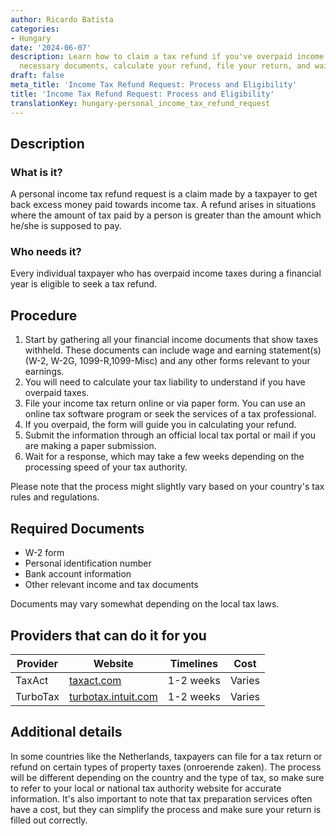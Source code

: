 ```yaml
---
author: Ricardo Batista
categories:
- Hungary
date: '2024-06-07'
description: Learn how to claim a tax refund if you've overpaid income taxes. Gather
  necessary documents, calculate your refund, file your return, and wait for the response.
draft: false
meta_title: 'Income Tax Refund Request: Process and Eligibility'
title: 'Income Tax Refund Request: Process and Eligibility'
translationKey: hungary-personal_income_tax_refund_request
---
```



## Description
### What is it?
A personal income tax refund request is a claim made by a taxpayer to get back excess money paid towards income tax. A refund arises in situations where the amount of tax paid by a person is greater than the amount which he/she is supposed to pay.

### Who needs it?
Every individual taxpayer who has overpaid income taxes during a financial year is eligible to seek a tax refund.

## Procedure
1. Start by gathering all your financial income documents that show taxes withheld. These documents can include wage and earning statement(s) (W-2, W-2G, 1099-R,1099-Misc) and any other forms relevant to your earnings.
2. You will need to calculate your tax liability to understand if you have overpaid taxes.
3. File your income tax return online or via paper form. You can use an online tax software program or seek the services of a tax professional.
4. If you overpaid, the form will guide you in calculating your refund.
5. Submit the information through an official local tax portal or mail if you are making a paper submission.
6. Wait for a response, which may take a few weeks depending on the processing speed of your tax authority.

Please note that the process might slightly vary based on your country's tax rules and regulations.

## Required Documents
- W-2 form
- Personal identification number
- Bank account information
- Other relevant income and tax documents

Documents may vary somewhat depending on the local tax laws.

## Providers that can do it for you

| Provider        |     Website     |     Timelines    |       Cost      |
| --------------- | --------------- |  :-------------: | :-------------: |
| TaxAct         | [taxact.com](https://www.taxact.com/)    |    1-2 weeks    |   Varies    |
| TurboTax      | [turbotax.intuit.com](https://turbotax.intuit.com/)   | 1-2 weeks    |  Varies    |

## Additional details
In some countries like the Netherlands, taxpayers can file for a tax return or refund on certain types of property taxes (onroerende zaken). The process will be different depending on the country and the type of tax, so make sure to refer to your local or national tax authority website for accurate information. It's also important to note that tax preparation services often have a cost, but they can simplify the process and make sure your return is filled out correctly.